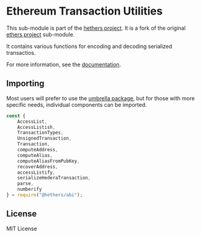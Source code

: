 Ethereum Transaction Utilities
==============================

This sub-module is part of the [hethers project](https://github.com/hashgraph/hethers.js). It is a fork of the original [ethers project](https://github.com/ethers-io/ethers.js) sub-module.

It contains various functions for encoding and decoding serialized transactios.

For more information, see the [documentation](https://docs.hedera.com/hethers/application-programming-interface/utilities/transactions).


Importing
---------

Most users will prefer to use the [umbrella package](https://www.npmjs.com/package/@hashgraph/hethers),
but for those with more specific needs, individual components can be imported.

```javascript
const {
    AccessList,
    AccessListish,
    TransactionTypes,
    UnsignedTransaction,
    Transaction,
    computeAddress,
    computeAlias,
    computeAliasFromPubKey,
    recoverAddress,
    accessListify,
    serializeHederaTransaction,
    parse,
    numberify
} = require("@hethers/abi");
```


License
-------

MIT License
